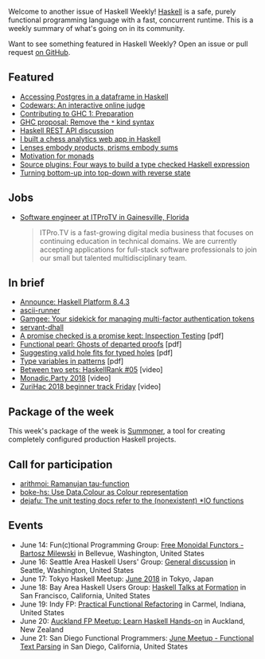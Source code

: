 <!-- 2018-06-14 unpublished -->

Welcome to another issue of Haskell Weekly!
[Haskell](https://haskell-lang.org) is a safe, purely functional programming language with a fast, concurrent runtime.
This is a weekly summary of what's going on in its community.

Want to see something featured in Haskell Weekly?
Open an issue or pull request [on GitHub](https://github.com/haskellweekly/haskellweekly.github.io).

## Featured

-   [Accessing Postgres in a dataframe in Haskell](https://www.gagandeepbhatia.com/blog/accessing-postgres-in-a-dataframe-in-haskell-early-steps-part-1/)
-   [Codewars: An interactive online judge](https://np.reddit.com/r/haskell/comments/8qqihd/codewars_an_interactive_online_judge/)
-   [Contributing to GHC 1: Preparation](https://mmhaskell.com/blog/2018/6/11/contributing-to-ghc-1-preparation)
-   [GHC proposal: Remove the `*` kind syntax](https://github.com/int-index/ghc-proposals/blob/a0dd13465e0286171a153e3106291e19a88202f0/proposals/0000-remove-star-kind.rst)
-   [Haskell REST API discussion](https://np.reddit.com/r/haskell/comments/8p9mm3/haskell_rest_api_discussion/)
-   [I built a chess analytics web app in Haskell](https://np.reddit.com/r/haskell/comments/8qecdw/i_built_a_chess_analytics_web_app_in_haskell/)
-   [Lenses embody products, prisms embody sums](https://blog.jle.im/entry/lenses-products-prisms-sums.html)
-   [Motivation for monads](https://np.reddit.com/r/haskell/comments/8pym3x/motivation_for_monads/)
-   [Source plugins: Four ways to build a type checked Haskell expression](https://mpickering.github.io/posts/2018-06-11-source-plugins.html)
-   [Turning bottom-up into top-down with reverse state](https://blog.ielliott.io/topsy-turvy-reverse-state/)

## Jobs

-   [Software engineer at ITProTV in Gainesville, Florida](https://functionaljobs.com/jobs/9080-software-engineer-developer-at-itprotv)

    > ITPro.TV is a fast-growing digital media business that focuses on continuing education in technical domains. We are currently accepting applications for full-stack software professionals to join our small but talented multidisciplinary team.

## In brief

-   [Announce: Haskell Platform 8.4.3](https://mail.haskell.org/pipermail/haskell-cafe/2018-June/129256.html)
-   [ascii-runner](https://github.com/smallhadroncollider/ascii-runner/tree/52d8b04fd875e2756645ac45167591ad41800a05)
-   [Gamgee: Your sidekick for managing multi-factor authentication tokens](https://github.com/rkaippully/gamgee/tree/87ba29549bcd682cacf6d45346eb80e8110912a7)
-   [servant-dhall](https://hackage.haskell.org/package/servant-dhall-0.1)
-   [A promise checked is a promise kept: Inspection Testing](https://arxiv.org/pdf/1803.07130.pdf) [pdf]
-   [Functional pearl: Ghosts of departed proofs](https://github.com/matt-noonan/gdp-paper/releases/download/june-2018-draft/gdp.pdf) [pdf]
-   [Suggesting valid hole fits for typed holes](https://mpg.is/papers/gissurarson2018suggesting.pdf) [pdf]
-   [Type variables in patterns](https://arxiv.org/pdf/1806.03476.pdf) [pdf]
-   [Between two sets: HaskellRank #05](https://www.youtube.com/watch?v=40kpc90ZzDg) [video]
-   [Monadic.Party 2018](https://www.youtube.com/playlist?list=PLcAu_kKy-krz3t2teYyCM0Lt4015DF-Zp) [video]
-   [ZuriHac 2018 beginner track Friday](https://www.youtube.com/watch?v=4fNIhrDhaYA) [video]

## Package of the week

This week's package of the week is [Summoner](https://github.com/kowainik/summoner/tree/7372d48449ff4362c3627bb21a1ee4d44d030750),
a tool for creating completely configured production Haskell projects.

## Call for participation

-   [arithmoi: Ramanujan tau-function](https://github.com/cartazio/arithmoi/issues/106)
-   [boke-hs: Use Data.Colour as Colour representation](https://github.com/ahaym/boke-hs/issues/5)
-   [dejafu: The unit testing docs refer to the (nonexistent) *IO functions](https://github.com/barrucadu/dejafu/issues/269)

## Events

-   June 14: Fun(c)tional Programming Group: [Free Monoidal Functors - Bartosz Milewski](https://www.meetup.com/fun-c-group/events/250416403/) in Bellevue, Washington, United States
-   June 16: Seattle Area Haskell Users' Group: [General discussion](https://www.meetup.com/SEAHUG/events/250803977/) in Seattle, Washington, United States
-   June 17: Tokyo Haskell Meetup: [June 2018](https://www.meetup.com/Tokyo-Haskell-Meetup/events/248862556/) in Tokyo, Japan
-   June 18: Bay Area Haskell Users Group: [Haskell Talks at Formation](https://www.meetup.com/Bay-Area-Haskell-Users-Group/events/251309178/) in San Francisco, California, United States
-   June 19: Indy FP: [Practical Functional Refactoring](https://www.meetup.com/Indy-FP/events/251398868/) in Carmel, Indiana, United States
-   June 20: [Auckland FP Meetup: Learn Haskell Hands-on](https://www.meetup.com/Functional-Programming-Auckland/events/251540734/) in Auckland, New Zealand
-   June 21: San Diego Functional Programmers: [June Meetup - Functional Text Parsing](https://www.meetup.com/San-Diego-Functional-Programmers/events/250846753/) in San Diego, California, United States
